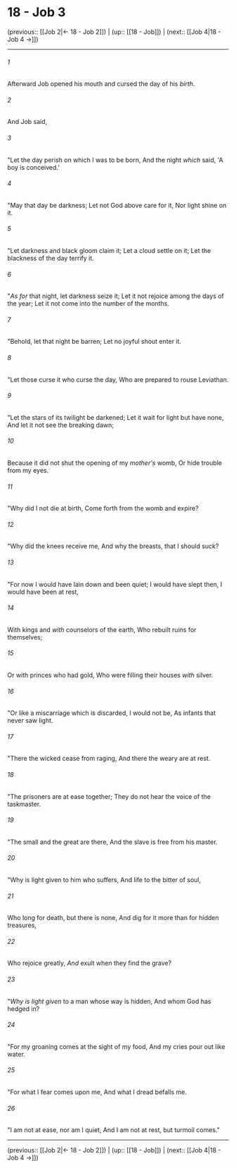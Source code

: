 # 18 - Job 3

(previous:: [[Job 2|← 18 - Job 2]]) | (up:: [[18 - Job]]) | (next:: [[Job 4|18 - Job 4 →]])

***


###### 1 
Afterward Job opened his mouth and cursed the day of his _birth_. 

###### 2 
And Job said, 

###### 3 
"Let the day perish on which I was to be born, And the night _which_ said, 'A boy is conceived.' 

###### 4 
"May that day be darkness; Let not God above care for it, Nor light shine on it. 

###### 5 
"Let darkness and black gloom claim it; Let a cloud settle on it; Let the blackness of the day terrify it. 

###### 6 
"_As for_ that night, let darkness seize it; Let it not rejoice among the days of the year; Let it not come into the number of the months. 

###### 7 
"Behold, let that night be barren; Let no joyful shout enter it. 

###### 8 
"Let those curse it who curse the day, Who are prepared to rouse Leviathan. 

###### 9 
"Let the stars of its twilight be darkened; Let it wait for light but have none, And let it not see the breaking dawn; 

###### 10 
Because it did not shut the opening of my _mother's_ womb, Or hide trouble from my eyes. 

###### 11 
"Why did I not die at birth, Come forth from the womb and expire? 

###### 12 
"Why did the knees receive me, And why the breasts, that I should suck? 

###### 13 
"For now I would have lain down and been quiet; I would have slept then, I would have been at rest, 

###### 14 
With kings and _with_ counselors of the earth, Who rebuilt ruins for themselves; 

###### 15 
Or with princes who had gold, Who were filling their houses _with_ silver. 

###### 16 
"Or like a miscarriage which is discarded, I would not be, As infants that never saw light. 

###### 17 
"There the wicked cease from raging, And there the weary are at rest. 

###### 18 
"The prisoners are at ease together; They do not hear the voice of the taskmaster. 

###### 19 
"The small and the great are there, And the slave is free from his master. 

###### 20 
"Why is light given to him who suffers, And life to the bitter of soul, 

###### 21 
Who long for death, but there is none, And dig for it more than for hidden treasures, 

###### 22 
Who rejoice greatly, _And_ exult when they find the grave? 

###### 23 
"_Why is light given_ to a man whose way is hidden, And whom God has hedged in? 

###### 24 
"For my groaning comes at the sight of my food, And my cries pour out like water. 

###### 25 
"For what I fear comes upon me, And what I dread befalls me. 

###### 26 
"I am not at ease, nor am I quiet, And I am not at rest, but turmoil comes."

***

(previous:: [[Job 2|← 18 - Job 2]]) | (up:: [[18 - Job]]) | (next:: [[Job 4|18 - Job 4 →]])
